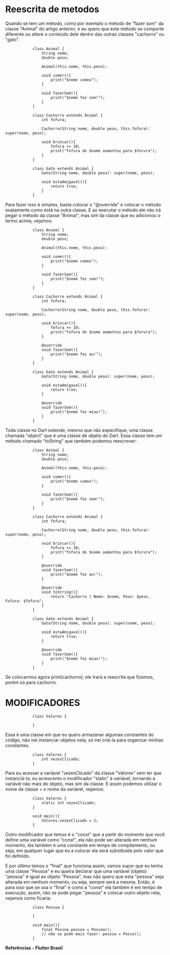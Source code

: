 # Reescrita de metodos

Quando se tem um método, como por exemplo o método de "fazer som" da classe "Animal" do artigo anterior, e eu quero que este método se comporte diferente ou altere o conteúdo dele dentro das outras classes "cachorro" ou "gato".

                class Animal {
                    String nome;
                    double peso; 

                    Animal(this.nome, this.peso); 

                    void comer(){
                        print("$nome comeu");
                    } 

                    void fazerSom(){
                        print("$nome fez som!");
                    }
                } 

                class Cachorro extends Animal {
                    int fofura;

                    Cachorro(String nome, double peso, this.fofura): super(nome, peso); 

                    void brincar(){
                        fofura += 10;
                        print("fofura do $nome aumentou para $forura");
                    }
                } 

                class Gato extends Animal {
                    Gato(String nome, double peso): super(nome, peso); 

                    void estaAmigavel(){
                        return true;
                    }
                }

Para fazer isso é simples, basta colocar o "@override" e colocar o método exatamente como está na outra classe. E ao executar o método ele não irá pegar o método da classe "Animal", mas sim da classe que eu adicionou o termo acima, vejamos:

                class Animal {
                    String nome;
                    double peso; 

                    Animal(this.nome, this.peso); 

                    void comer(){
                        print("$nome comeu");
                    } 

                    void fazerSom(){
                        print("$nome fez som!");
                    }
                }

                class Cachorro extends Animal {
                    int fofura; 

                    Cachorro(String nome, double peso, this.fofura): super(nome, peso); 

                    void brincar(){
                        fofura += 10;
                        print("fofura do $nome aumentou para $forura");
                    } 

                    @override
                    void fazerSom(){
                        print("$nome fez au!");
                    }
                }

                class Gato extends Animal {
                    Gato(String nome, double peso): super(nome, peso);

                    void estaAmigavel(){
                        return true;
                    } 

                    @override
                    void fazerSom(){
                        print("$nome fez miau!");
                    }
                }
Toda classe no Dart estende, mesmo que não especifique, uma classe chamada "object" que é uma classe de objeto do Dart. Essa classe tem um método chamado "toString" que também podemos reescrever:

                class Animal {
                    String nome;
                    double peso; 

                    Animal(this.nome, this.peso); 

                    void comer(){
                        print("$nome comeu");
                    }

                    void fazerSom(){
                        print("$nome fez som!");
                    }
                }

                class Cachorro extends Animal {
                    int fofura;

                    Cachorro(String nome, double peso, this.fofura): super(nome, peso);

                    void brincar(){
                        fofura += 10;
                        print("fofura do $nome aumentou para $forura");
                    }

                    @override
                    void fazerSom(){
                        print("$nome fez au!");
                    }

                    @override
                    void toString(){
                        return "Cachorro | Nome: $nome, Peso: $peso, Fofura: $fofura";
                    }
                } 

                class Gato extends Animal {
                    Gato(String nome, double peso): super(nome, peso);

                    void estaAmigavel(){
                        return true;
                    }

                    @override
                    void fazerSom(){
                        print("$nome fez miau!");
                    }
                }
Se colocarmos agora print(cachorro); ele trará a reescrita que fizemos, porém só para cachorro.

# MODIFICADORES

                class Valores { 

                }

Essa é uma classe em que eu quero armazenar algumas constantes do código, não irei instanciar objetos nela, só irei criá-la para organizar minhas constantes.

                class Valores {
                    int vezesClicado;
                }

Para eu acessar a variável "vezesClicado" da classe "Valores" sem ter que instanciá-la, eu acrescento o modificador "static" à variável, tornando a variável não mais do objeto, mas sim da classe. E assim podemos utilizar o nome da classe + o nome da variável, vejamos:

                class Valores {
                    static int vezesClicado;
                }

                void main(){
                    Valores.vezesClicado = 2;
                }

Outro modificador que temos é o "const" que a partir do momento que você define uma variável como "const", ela não pode ser alterada em nenhum momento, ela também é uma constante em tempo de compilamento, ou seja, em qualquer lugar que eu a colocar ela será substituída pelo valor que foi definido.

E por último temos o "final" que funciona assim, vamos supor que eu tenha uma classe "Pessoa" e eu queira declarar que uma variável (objeto) "pessoa" é igual ao objeto "Pessoa", mas não quero que esta "pessoa" seja alterada em nenhum momento, ou seja, sempre será a mesma. Então, é para isso que se usa o "final" e como a "const" ela também é em tempo de execução, assim, não se pode pegar "pessoa" e colocar outro objeto nela, vejamos como ficaria:

                class Pessoa { 

                } 

                void main(){
                    final Pessoa pessoa = Pessoa();
                    // não se pode mais fazer: pessoa = Pesso();
                }

**Referências - Flutter Brasil**
